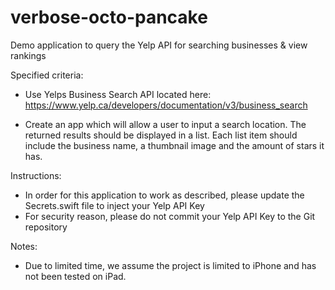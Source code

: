# verbose-octo-pancake
Demo application to query the Yelp API for searching businesses & view rankings

Specified criteria:
* Use Yelps Business Search API located here: https://www.yelp.ca/developers/documentation/v3/business_search

* Create an app which will allow a user to input a search location. The returned results should be displayed in a list. Each list item should include the business name, a thumbnail image and the amount of stars it has.

Instructions: 
* In order for this application to work as described, please update the Secrets.swift file to inject your Yelp API Key
* For security reason, please do not commit your Yelp API Key to the Git repository

Notes:
* Due to limited time, we assume the project is limited to iPhone and has not been tested on iPad.

